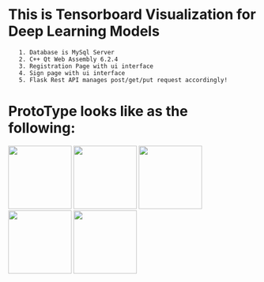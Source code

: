 # This is Tensorboard Visualization for Deep Learning Models
```
   1. Database is MySql Server
   2. C++ Qt Web Assembly 6.2.4
   3. Registration Page with ui interface
   4. Sign page with ui interface 
   5. Flask Rest API manages post/get/put request accordingly!
```

# ProtoType looks like as the following:
<img src="/home/fikrat/Innovation_TensorBoard/reg.png" width="128"/>
<img src="/home/fikrat/Innovation_TensorBoard/sign.png" width="128"/>
<img src="/home/fikrat/Innovation_TensorBoard/sign_succe.png" width="128"/>
<img src="/home/fikrat/Innovation_TensorBoard/images.png" width="128"/>
<img src="/home/fikrat/Innovation_TensorBoard/images2.png" width="128"/>
